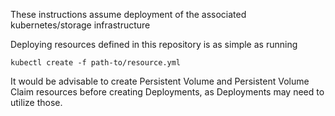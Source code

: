 These instructions assume deployment of the associated kubernetes/storage infrastructure

Deploying resources defined in this repository is as simple as running
```
kubectl create -f path-to/resource.yml
```
It would be advisable to create Persistent Volume and Persistent Volume Claim
resources before creating Deployments, as Deployments may need to utilize those.
